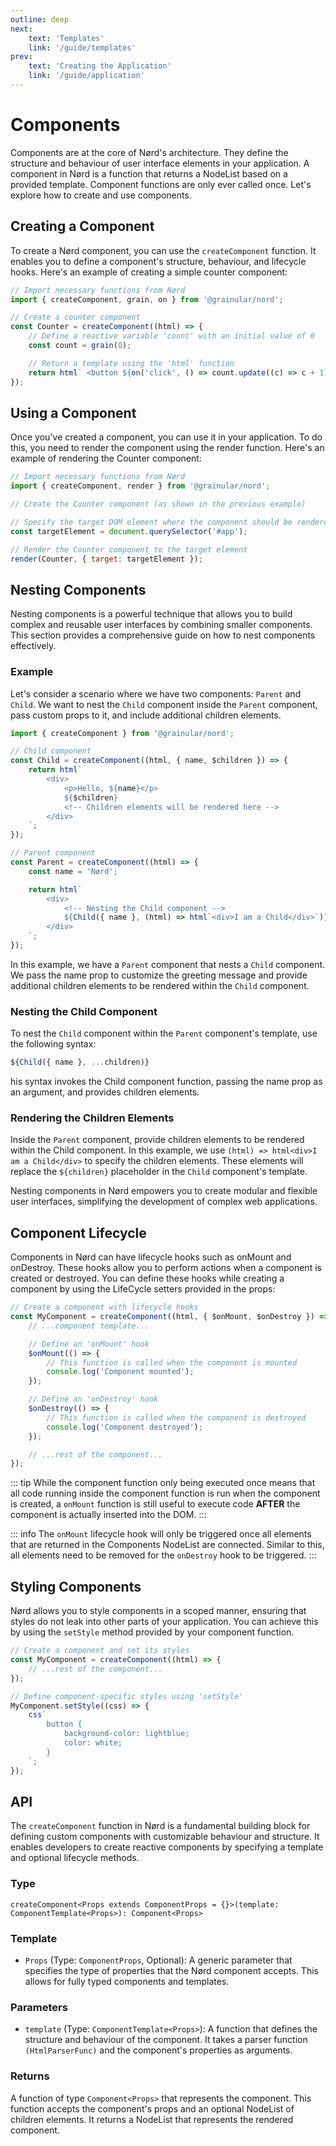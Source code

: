 ```yaml
---
outline: deep
next:
    text: 'Templates'
    link: '/guide/templates'
prev:
    text: 'Creating the Application'
    link: '/guide/application'
---
```


<!-- @format -->

# Components

Components are at the core of Nørd's architecture. They define the structure and behaviour of user interface elements in your application. A component in Nørd is a function that returns a NodeList based on a provided template. Component functions are only ever called once. Let's explore how to create and use components.

## Creating a Component

To create a Nørd component, you can use the `createComponent` function. It enables you to define a component's structure, behaviour, and lifecycle hooks. Here's an example of creating a simple counter component:

```ts
// Import necessary functions from Nørd
import { createComponent, grain, on } from '@grainular/nord';

// Create a counter component
const Counter = createComponent((html) => {
    // Define a reactive variable 'count' with an initial value of 0
    const count = grain(0);

    // Return a template using the 'html' function
    return html` <button ${on('click', () => count.update((c) => c + 1))}>Count is: ${count}</button> `;
});
```

## Using a Component

Once you've created a component, you can use it in your application. To do this, you need to render the component using the render function. Here's an example of rendering the Counter component:

```js
// Import necessary functions from Nørd
import { createComponent, render } from '@grainular/nord';

// Create the Counter component (as shown in the previous example)

// Specify the target DOM element where the component should be rendered
const targetElement = document.querySelector('#app');

// Render the Counter component to the target element
render(Counter, { target: targetElement });
```

## Nesting Components

Nesting components is a powerful technique that allows you to build complex and reusable user interfaces by combining smaller components. This section provides a comprehensive guide on how to nest components effectively.

### Example

Let's consider a scenario where we have two components: `Parent` and `Child`. We want to nest the `Child` component inside the `Parent` component, pass custom props to it, and include additional children elements.

```js
import { createComponent } from '@grainular/nord';

// Child component
const Child = createComponent((html, { name, $children }) => {
    return html`
        <div>
            <p>Hello, ${name}</p>
            ${$children}
            <!-- Children elements will be rendered here -->
        </div>
    `;
});

// Parent component
const Parent = createComponent((html) => {
    const name = 'Nørd';

    return html`
        <div>
            <!-- Nesting the Child component -->
            ${Child({ name }, (html) => html`<div>I am a Child</div>`)}
        </div>
    `;
});
```

In this example, we have a `Parent` component that nests a `Child` component. We pass the name prop to customize the greeting message and provide additional children elements to be rendered within the `Child` component.

### Nesting the Child Component

To nest the `Child` component within the `Parent` component's template, use the following syntax:

```js
${Child({ name }, ...children)}
```

his syntax invokes the Child component function, passing the name prop as an argument, and provides children elements.

### Rendering the Children Elements

Inside the `Parent` component, provide children elements to be rendered within the Child component. In this example, we use `(html) => html<div>I am a Child</div>` to specify the children elements. These elements will replace the `${children}` placeholder in the `Child`
component's template.

Nesting components in Nørd empowers you to create modular and flexible user interfaces, simplifying the development of complex web applications.

## Component Lifecycle

Components in Nørd can have lifecycle hooks such as onMount and onDestroy. These hooks allow you to perform actions when a component is created or destroyed. You can define these hooks while creating a component by using the LifeCycle setters provided in the props:

```js
// Create a component with lifecycle hooks
const MyComponent = createComponent((html, { $onMount, $onDestroy }) => {
    // ...component template...

    // Define an 'onMount' hook
    $onMount(() => {
        // This function is called when the component is mounted
        console.log('Component mounted');
    });

    // Define an 'onDestroy' hook
    $onDestroy(() => {
        // This function is called when the component is destroyed
        console.log('Component destroyed');
    });

    // ...rest of the component...
});
```

::: tip
While the component function only being executed once means that all code running inside the component function is run when the component is created, a `onMount` function is still useful to execute code **AFTER** the component is actually inserted into the DOM.
:::

::: info
The `onMount` lifecycle hook will only be triggered once all elements that are returned in the Components NodeList are connected. Similar to this, all elements need to be removed for the `onDestroy` hook to be triggered.
:::

## Styling Components

Nørd allows you to style components in a scoped manner, ensuring that styles do not leak into other parts of your application. You can achieve this by using the `setStyle` method provided by your component function.

```js
// Create a component and set its styles
const MyComponent = createComponent((html) => {
    // ...rest of the component...
});

// Define component-specific styles using 'setStyle'
MyComponent.setStyle((css) => {
    css`
        button {
            background-color: lightblue;
            color: white;
        }
    `;
});
```

## API

The `createComponent` function in Nørd is a fundamental building block for defining custom components with customizable behaviour and structure. It enables developers to create reactive components by specifying a template and optional lifecycle methods.

### Type

`createComponent<Props extends ComponentProps = {}>(template: ComponentTemplate<Props>): Component<Props>`

### Template

-   `Props` (Type: `ComponentProps`, Optional): A generic parameter that specifies the type of properties that the Nørd component accepts. This allows for fully typed components and templates.

### Parameters

-   `template` (Type: `ComponentTemplate<Props>`): A function that defines the structure and behaviour of the component. It takes a parser function `(HtmlParserFunc)` and the component's properties as arguments.

### Returns

A function of type `Component<Props>` that represents the component. This function accepts the component's props and an optional NodeList of children elements. It returns a NodeList that represents the rendered component.
